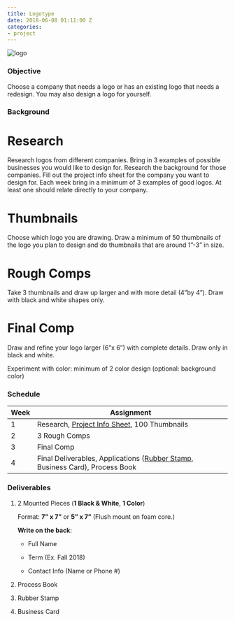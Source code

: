 ```yaml
---
title: Logotype
date: 2018-06-08 01:11:00 Z
categories:
- project
---
```


![logo](https://i.imgur.com/rXpVoHR.gif)

### Objective

Choose a company that needs a logo or has an existing logo that needs a redesign. You may also design a logo for yourself.

### Background

# Research
Research logos from different companies. Bring in 3 examples of possible businesses you would like to design for. Research the background for those companies. Fill out the project info sheet for the company you want to design for. Each week bring in a minimum of 3 examples of good logos. At least one should relate directly to your company.

# Thumbnails
Choose which logo you are drawing. Draw a minimum of 50 thumbnails
of the logo you plan to design and do thumbnails that are around 1”-3” in size.

# Rough Comps
Take 3 thumbnails and draw up larger and with more detail (4”by 4”). Draw with black and white shapes only.

# Final Comp
Draw and refine your logo larger (6”x 6”) with complete details. Draw only in black and white.

Experiment with color: minimum of 2 color design (optional: background color)

### Schedule

Week | Assignment
--- | ---
1 | Research, [Project Info Sheet](../pdf/projectinfo.pdf), 100 Thumbnails
2 | 3 Rough Comps
3 | Final Comp
4 | Final Deliverables, Applications ([Rubber Stamp](https://www.rubberstampchamp.com/category/wood-hand-stamps/), Business Card), Process Book

### Deliverables

1. 2 Mounted Pieces (**1 Black & White**, **1 Color**)

   Format: **7” x 7”** or **5” x 7”** (Flush mount on foam core.)

   **Write on the back**:

   * Full Name

   * Term (Ex. Fall 2018)

   * Contact Info (Name or Phone #)

2. Process Book

3. Rubber Stamp

4. Business Card